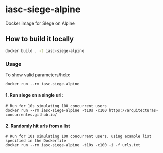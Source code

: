# iasc-siege-alpine

Docker image for SIege on Alpine

## How to build it locally

```bash
docker build . -t iasc-siege-alpine
```

### Usage
To show valid parameters/help:
```
docker run --rm iasc-siege-alpine
```
#### 1. Run siege on a single url:
```
# Run for 10s simulating 100 concurrent users
docker run --rm iasc-siege-alpine -t10s -c100 https://arquitecturas-concurrentes.github.io/
```

#### 2. Randomly hit urls from a list
```
# Run for 10s simulating 100 concurrent users, using example list specified in the Dockerfile
docker run --rm iasc-siege-alpine -t10s -c100 -i -f urls.txt
```
